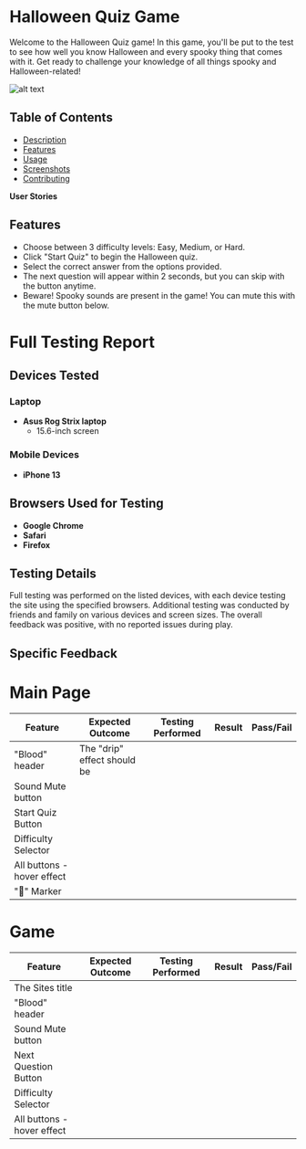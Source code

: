 # Halloween Quiz Game

Welcome to the Halloween Quiz game!
In this game, you'll be put to the test to see how well you know Halloween and every spooky thing that comes with it. Get ready to challenge your knowledge of all things spooky and Halloween-related!

![alt text](image.jpg)

## Table of Contents

- [Description](#description)
- [Features](#features)
- [Usage](#usage)
- [Screenshots](#screenshots)
- [Contributing](#contributing)

**User Stories**

## Features

- Choose between 3 difficulty levels: Easy, Medium, or Hard.
- Click "Start Quiz" to begin the Halloween quiz.
- Select the correct answer from the options provided.
- The next question will appear within 2 seconds, but you can skip with the button anytime.
- Beware! Spooky sounds are present in the game! You can mute this with the mute button below.

# Full Testing Report

## Devices Tested

### Laptop
- **Asus Rog Strix laptop**
  - 15.6-inch screen

### Mobile Devices
- **iPhone 13**

## Browsers Used for Testing

- **Google Chrome**
- **Safari**
- **Firefox**

## Testing Details

Full testing was performed on the listed devices, with each device testing the site using the specified browsers. Additional testing was conducted by friends and family on various devices and screen sizes. The overall feedback was positive, with no reported issues during play.

## Specific Feedback

# Main Page
| Feature | Expected Outcome | Testing Performed | Result | Pass/Fail |
| ---------| ---------| ---------| ---------| ---------|
| "Blood" header  |    The "drip" effect should be       |          |          |          |
| Sound Mute button    |          |          |          |          |
| Start Quiz Button    |          |          |          |          |
| Difficulty Selector    |          |          |          |          |
| All buttons - hover effect    |          |          |          |          |
| "🎃" Marker    |          |          |          |          |

# Game
| Feature | Expected Outcome | Testing Performed | Result | Pass/Fail |
| ---------| ---------| ---------| ---------| ---------|
| The Sites title   |          |          |          |          |
| "Blood" header  |          |          |          |          |
| Sound Mute button    |          |          |          |          |
| Next Question Button    |          |          |          |          |
| Difficulty Selector    |          |          |          |          |
| All buttons - hover effect    |          |          |          |          |